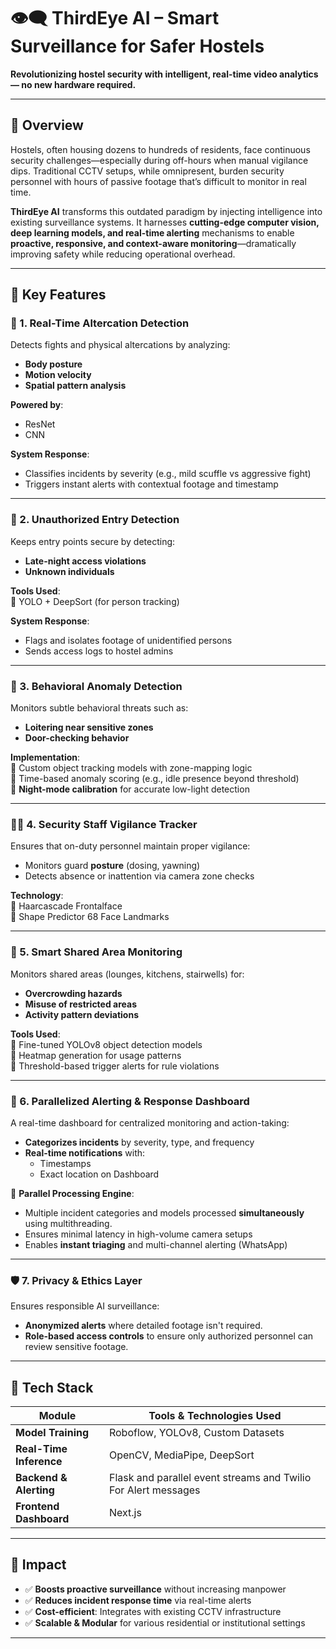 # 👁️‍🗨️ **ThirdEye AI – Smart Surveillance for Safer Hostels**

**Revolutionizing hostel security with intelligent, real-time video analytics — no new hardware required.**

---

## 🧠 **Overview**

Hostels, often housing dozens to hundreds of residents, face continuous security challenges—especially during off-hours when manual vigilance dips. Traditional CCTV setups, while omnipresent, burden security personnel with hours of passive footage that’s difficult to monitor in real time.

**ThirdEye AI** transforms this outdated paradigm by injecting intelligence into existing surveillance systems. It harnesses **cutting-edge computer vision, deep learning models, and real-time alerting** mechanisms to enable **proactive, responsive, and context-aware monitoring**—dramatically improving safety while reducing operational overhead.

---

## 🚀 **Key Features**

### 🔴 1. **Real-Time Altercation Detection**

Detects fights and physical altercations by analyzing:

- **Body posture**
- **Motion velocity**
- **Spatial pattern analysis**

**Powered by**:

- ResNet
- CNN

**System Response**:

- Classifies incidents by severity (e.g., mild scuffle vs aggressive fight)
- Triggers instant alerts with contextual footage and timestamp

---

### 🔐 2. **Unauthorized Entry Detection**

Keeps entry points secure by detecting:

- **Late-night access violations**
- **Unknown individuals**

**Tools Used**:  
🔹 YOLO + DeepSort (for person tracking)

**System Response**:

- Flags and isolates footage of unidentified persons
- Sends access logs to hostel admins

---

### 🧍 3. **Behavioral Anomaly Detection**

Monitors subtle behavioral threats such as:

- **Loitering near sensitive zones**
- **Door-checking behavior**

**Implementation**:  
🔹 Custom object tracking models with zone-mapping logic  
🔹 Time-based anomaly scoring (e.g., idle presence beyond threshold)  
🔹 **Night-mode calibration** for accurate low-light detection

---

### 🧑‍✈️ 4. **Security Staff Vigilance Tracker**

Ensures that on-duty personnel maintain proper vigilance:

- Monitors guard **posture** (dosing, yawning)
- Detects absence or inattention via camera zone checks

**Technology**:  
🔹 Haarcascade Frontalface  
🔹 Shape Predictor 68 Face Landmarks

---

### 🧪 5. **Smart Shared Area Monitoring**

Monitors shared areas (lounges, kitchens, stairwells) for:

- **Overcrowding hazards**
- **Misuse of restricted areas**
- **Activity pattern deviations**

**Tools Used**:  
🔹 Fine-tuned YOLOv8 object detection models  
🔹 Heatmap generation for usage patterns  
🔹 Threshold-based trigger alerts for rule violations

---

### 📲 6. **Parallelized Alerting & Response Dashboard**

A real-time dashboard for centralized monitoring and action-taking:

- **Categorizes incidents** by severity, type, and frequency
- **Real-time notifications** with:
  - Timestamps
  - Exact location on Dashboard

🚀 **Parallel Processing Engine**:

- Multiple incident categories and models processed **simultaneously** using multithreading.
- Ensures minimal latency in high-volume camera setups
- Enables **instant triaging** and multi-channel alerting (WhatsApp)

---

### 🛡️ 7. **Privacy & Ethics Layer**

Ensures responsible AI surveillance:

- **Anonymized alerts** where detailed footage isn't required.
- **Role-based access controls** to ensure only authorized personnel can review sensitive footage.

---

## 🧰 **Tech Stack**

| Module                  | Tools & Technologies Used                                      |
| ----------------------- | -------------------------------------------------------------- |
| **Model Training**      | Roboflow, YOLOv8, Custom Datasets                              |
| **Real-Time Inference** | OpenCV, MediaPipe, DeepSort                                    |
| **Backend & Alerting**  | Flask and parallel event streams and Twilio For Alert messages |
| **Frontend Dashboard**  | Next.js                                                        |

---

## 🎯 **Impact**

- ✅ **Boosts proactive surveillance** without increasing manpower
- ✅ **Reduces incident response time** via real-time alerts
- ✅ **Cost-efficient**: Integrates with existing CCTV infrastructure
- ✅ **Scalable & Modular** for various residential or institutional settings

---
